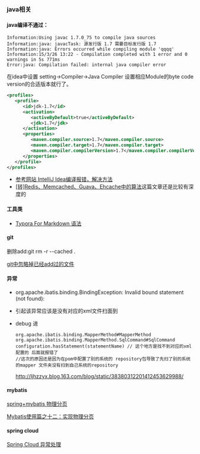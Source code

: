 

### java相关

#### java编译不通过：

```
Information:Using javac 1.7.0_75 to compile java sources  
Information:java: javacTask: 源发行版 1.7 需要目标发行版 1.7  
Information:java: Errors occurred while compiling module 'qqqq'  
Information:15/3/26 13:22 - Compilation completed with 1 error and 0 warnings in 5s 771ms  
Error:java: Compilation failed: internal java compiler error  
```
在idea中设置  setting->Compiler->Java Compiler 设置相应Module的byte code version的合适版本就行了。
```xml
<profiles>  
   <profile>  
      <id>jdk-1.7</id>  
      <activation>  
         <activeByDefault>true</activeByDefault>  
         <jdk>1.7</jdk>  
      </activation>  
      <properties>  
         <maven.compiler.source>1.7</maven.compiler.source>  
         <maven.compiler.target>1.7</maven.compiler.target>  
         <maven.compiler.compilerVersion>1.7</maven.compiler.compilerVersion>  
      </properties>  
   </profile>  
</profiles>  
```
- [参考网站 IntelliJ Idea编译报错，解决方法](http://blog.csdn.net/zhihui1017/article/details/50555304)
- [ [转]Redis、Memcached、Guava、Ehcache中的算法](http://blog.csdn.net/heiyeshuwu/article/details/44904381)这篇文章还是比较有深度的



#### 工具类

- [Typora For Markdown 语法](http://www.jianshu.com/p/092de536d948)




#### git

删除add:git rm -r --cached .

[git中忽略掉已经add过的文件](https://segmentfault.com/q/1010000004398517)





#### 异常

- org.apache.ibatis.binding.BindingException: Invalid bound statement (not found):

- 引起该异常应该是没有对应的xml文件扫面到

- debug 进

  ````
  org.apache.ibatis.binding.MapperMethod#MapperMethod
  org.apache.ibatis.binding.MapperMethod.SqlCommand#SqlCommand
  configuration.hasStatement(statementName) // 这个地方是找不到对应的xml配置的 后面就报错了
  //这次的原因还是因为在pom中配置了别的系统的 repository包导致了先扫了别的系统的mapper 文件夹没有扫到自己系统的repository
  ````

  http://ljhzzyx.blog.163.com/blog/static/38380312201412453629988/



#### mybatis

[spring+mybatis 物理分页](http://blog.csdn.net/flamingsky007/article/details/7195399)

[Mybatis使用篇之十二：实现物理分页](http://chenjc-it.iteye.com/blog/1402965)



#### spring cloud

[Spring Cloud 异常处理](http://www.cnblogs.com/yish/p/5850813.html)